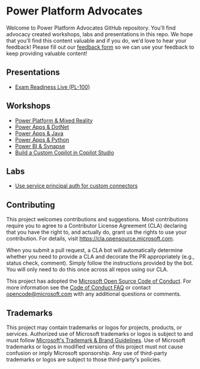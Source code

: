 # Power Platform Advocates

Welcome to Power Platform Advocates GitHub repository. You'll find advocacy created workshops, labs and presentations in this repo. We hope that you'll find this content valuable and if you do, we'd love to hear your feedback!  Please fill out our [feedback form](https://aka.ms/pp/advocates/feedback) so we can use your feedback to keep providing valuable content!

## Presentations

- [Exam Readiness Live (PL-100)](/Presentations/ExamReadinessLivePL100.pdf)

## Workshops

- [Power Platform & Mixed Reality](/Workshops/MR/README.md)
- [Power Apps & DotNet](/Workshops/DotNetAndPowerApps/README.md)
- [Power Apps & Java](/Workshops/JavaAndPowerApps/README.md)
- [Power Apps & Python](/Workshops/PythonAndPowerApps/README.md)
- [Power BI & Synapse](/Workshops/SynapsePowerBI/README.md)
- [Build a Custom Copilot in Copilot Studio](/Workshops/BuildCustomCopilotInCopilotStudio/README.md)

## Labs

- [Use service principal auth for custom connectors](/Workshops/CustomConnectorSPN/README.md)

## Contributing

This project welcomes contributions and suggestions.  Most contributions require you to agree to a
Contributor License Agreement (CLA) declaring that you have the right to, and actually do, grant us
the rights to use your contribution. For details, visit https://cla.opensource.microsoft.com.

When you submit a pull request, a CLA bot will automatically determine whether you need to provide
a CLA and decorate the PR appropriately (e.g., status check, comment). Simply follow the instructions
provided by the bot. You will only need to do this once across all repos using our CLA.

This project has adopted the [Microsoft Open Source Code of Conduct](https://opensource.microsoft.com/codeofconduct/).
For more information see the [Code of Conduct FAQ](https://opensource.microsoft.com/codeofconduct/faq/) or
contact [opencode@microsoft.com](mailto:opencode@microsoft.com) with any additional questions or comments.

## Trademarks

This project may contain trademarks or logos for projects, products, or services. Authorized use of Microsoft 
trademarks or logos is subject to and must follow 
[Microsoft's Trademark & Brand Guidelines](https://www.microsoft.com/en-us/legal/intellectualproperty/trademarks/usage/general).
Use of Microsoft trademarks or logos in modified versions of this project must not cause confusion or imply Microsoft sponsorship.
Any use of third-party trademarks or logos are subject to those third-party's policies.
